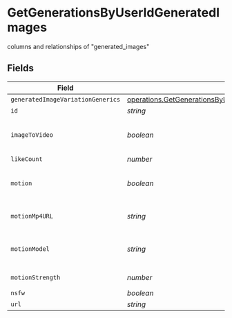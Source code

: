 # GetGenerationsByUserIdGeneratedImages

columns and relationships of "generated_images"


## Fields

| Field                                                                                                                                                       | Type                                                                                                                                                        | Required                                                                                                                                                    | Description                                                                                                                                                 |
| ----------------------------------------------------------------------------------------------------------------------------------------------------------- | ----------------------------------------------------------------------------------------------------------------------------------------------------------- | ----------------------------------------------------------------------------------------------------------------------------------------------------------- | ----------------------------------------------------------------------------------------------------------------------------------------------------------- |
| `generatedImageVariationGenerics`                                                                                                                           | [operations.GetGenerationsByUserIdGeneratedImageVariationGeneric](../../../sdk/models/operations/getgenerationsbyuseridgeneratedimagevariationgeneric.md)[] | :heavy_minus_sign:                                                                                                                                          | N/A                                                                                                                                                         |
| `id`                                                                                                                                                        | *string*                                                                                                                                                    | :heavy_minus_sign:                                                                                                                                          | N/A                                                                                                                                                         |
| `imageToVideo`                                                                                                                                              | *boolean*                                                                                                                                                   | :heavy_minus_sign:                                                                                                                                          | If it is an image to video generation.                                                                                                                      |
| `likeCount`                                                                                                                                                 | *number*                                                                                                                                                    | :heavy_minus_sign:                                                                                                                                          | N/A                                                                                                                                                         |
| `motion`                                                                                                                                                    | *boolean*                                                                                                                                                   | :heavy_minus_sign:                                                                                                                                          | If generation is of motion type.                                                                                                                            |
| `motionMp4URL`                                                                                                                                              | *string*                                                                                                                                                    | :heavy_minus_sign:                                                                                                                                          | The URL of the motion MP4.                                                                                                                                  |
| `motionModel`                                                                                                                                               | *string*                                                                                                                                                    | :heavy_minus_sign:                                                                                                                                          | The name of the motion model.                                                                                                                               |
| `motionStrength`                                                                                                                                            | *number*                                                                                                                                                    | :heavy_minus_sign:                                                                                                                                          | The motion strength.                                                                                                                                        |
| `nsfw`                                                                                                                                                      | *boolean*                                                                                                                                                   | :heavy_minus_sign:                                                                                                                                          | N/A                                                                                                                                                         |
| `url`                                                                                                                                                       | *string*                                                                                                                                                    | :heavy_minus_sign:                                                                                                                                          | N/A                                                                                                                                                         |